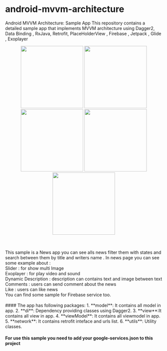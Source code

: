 # android-mvvm-architecture
Android MVVM Architecture: Sample App
This repository contains a detailed sample app that implements MVVM architecture using Dagger2, Data Binding , RxJava, Retrofit, PlaceHolderView , Firebase , Jetpack , Glide , Exoplayer
<br>
<p align="center">
  <img src="http://saeedbaharikhoob.com/projects/mvvmSample/public/screenshot/news.jpg" width="200">
  <img src="http://saeedbaharikhoob.com/projects/mvvmSample/public/screenshot/search.jpg" width="200">
  <img src="http://saeedbaharikhoob.com/projects/mvvmSample/public/screenshot/news_details.jpg" width="200">
  <img src="http://saeedbaharikhoob.com/projects/mvvmSample/public/screenshot/news_details2.jpg" width="200">
  <img src="http://saeedbaharikhoob.com/projects/mvvmSample/public/screenshot/news_hashtag.jpg" width="200">

</p>
<br>
<br>
This sample is a News app you can see alls news filter them with states and search between them by title and writers name .
In news page you can see some example about :
<br>
Slider : for show multi Image
<br>
Exoplayer : for play video and sound
<br>
Dynamic Description : description can contains text and image between text
<br>
Comments : users can send comment about the news
<br>
Like : users can like news 
<br>
You can find some sample for Firebase service too.
<br>
<br>
#### The app has following packages:
1. **model**: It contains all model in app.
2. **di**: Dependency providing classes using Dagger2.
3. **view**:It contains all view in app.
4. **viewModel**: It contains all viewmodel in app.
5. **network**: It contains retrofit inteface and urls list.
6. **utils**: Utility classes.

#### For use this sample you need to add your google-services.json to this project 
